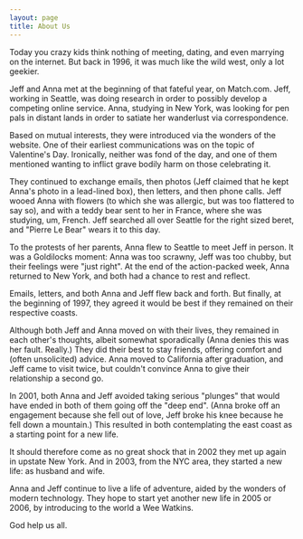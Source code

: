 ```yaml
---
layout: page
title: About Us
---
```


Today you crazy kids think nothing of meeting, dating, and even marrying on the internet. But back in 1996, it was much like the wild west, only a lot geekier.

Jeff and Anna met at the beginning of that fateful year, on Match.com. Jeff, working in Seattle, was doing research in order to possibly develop a competing online service. Anna, studying in New York, was looking for pen pals in distant lands in order to satiate her wanderlust via correspondence.

Based on mutual interests, they were introduced via the wonders of the website. One of their earliest communications was on the topic of Valentine's Day. Ironically, neither was fond of the day, and one of them mentioned wanting to inflict grave bodily harm on those celebrating it.

They continued to exchange emails, then photos (Jeff claimed that he kept Anna's photo in a lead-lined box), then letters, and then phone calls. Jeff wooed Anna with flowers (to which she was allergic, but was too flattered to say so), and with a teddy bear sent to her in France, where she was studying, um, French. Jeff searched all over Seattle for the right sized beret, and "Pierre Le Bear" wears it to this day.

To the protests of her parents, Anna flew to Seattle to meet Jeff in person. It was a Goldilocks moment: Anna was too scrawny, Jeff was too chubby, but their feelings were "just right". At the end of the action-packed week, Anna returned to New York, and both had a chance to rest and reflect.

Emails, letters, and both Anna and Jeff flew back and forth. But finally, at the beginning of 1997, they agreed it would be best if they remained on their respective coasts.

Although both Jeff and Anna moved on with their lives, they remained in each other's thoughts, albeit somewhat sporadically (Anna denies this was her fault. Really.) They did their best to stay friends, offering comfort and (often unsolicited) advice. Anna moved to California after graduation, and Jeff came to visit twice, but couldn't convince Anna to give their relationship a second go.

In 2001, both Anna and Jeff avoided taking serious "plunges" that would have ended in both of them going off the "deep end". (Anna broke off an engagement because she fell out of love, Jeff broke his knee because he fell down a mountain.) This resulted in both contemplating the east coast as a starting point for a new life.

It should therefore come as no great shock that in 2002 they met up again in upstate New York. And in 2003, from the NYC area, they started a new life: as husband and wife.

Anna and Jeff continue to live a life of adventure, aided by the wonders of modern technology. They hope to start yet another new life in 2005 or 2006, by introducing to the world a Wee Watkins.

God help us all.